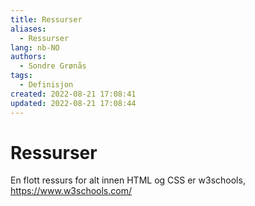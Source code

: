 ```yaml
---
title: Ressurser
aliases: 
  - Ressurser
lang: nb-NO
authors:
  - Sondre Grønås
tags:
  - Definisjon
created: 2022-08-21 17:08:41
updated: 2022-08-21 17:08:44
---
```

# Ressurser
En flott ressurs for alt innen HTML og CSS er w3schools, https://www.w3schools.com/